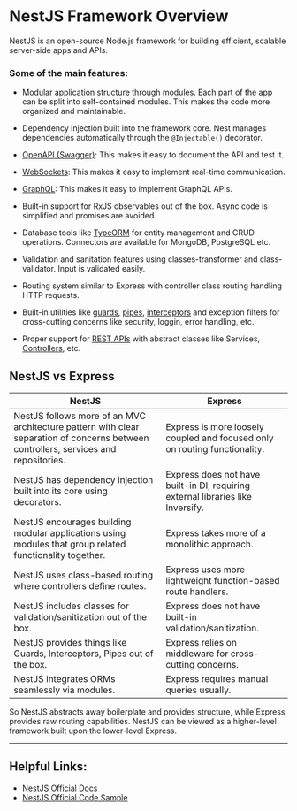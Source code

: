 # NestJS Framework Overview

NestJS is an open-source Node.js framework for building efficient, scalable server-side apps and APIs.

### Some of the main features:

- Modular application structure through [modules](https://docs.nestjs.com/modules). Each part of the app can be split into self-contained modules. This makes the code more organized and maintainable.

- Dependency injection built into the framework core. Nest manages dependencies automatically through the `@Injectable()` decorator.

- [OpenAPI (Swagger)](https://www.openapis.org/): This makes it easy to document the API and test it.

- [WebSockets](https://developer.mozilla.org/en-US/docs/Web/API/WebSockets_API): This makes it easy to implement real-time communication.

- [GraphQL](https://graphql.org/): This makes it easy to implement GraphQL APIs.

- Built-in support for RxJS observables out of the box. Async code is simplified and promises are avoided.

- Database tools like [TypeORM](https://typeorm.io/) for entity management and CRUD operations. Connectors are available for MongoDB, PostgreSQL etc.

- Validation and sanitation features using classes-transformer and class-validator. Input is validated easily.

- Routing system similar to Express with controller class routing handling HTTP requests.

- Built-in utilities like [guards](https://docs.nestjs.com/guards), [pipes](https://docs.nestjs.com/pipes), [interceptors](https://docs.nestjs.com/interceptors) and exception filters for cross-cutting concerns like security, loggin, error handling, etc.

- Proper support for [REST APIs](https://restfulapi.net/)  with abstract classes like Services, [Controllers](https://docs.nestjs.com/interceptors), etc.

## NestJS vs Express

| NestJS | Express |
| --- | --- |
| NestJS follows more of an MVC architecture pattern with clear separation of concerns between controllers, services and repositories. | Express is more loosely coupled and focused only on routing functionality.|
| NestJS has dependency injection built into its core using decorators. | Express does not have built-in DI, requiring external libraries like Inversify.|
| NestJS encourages building modular applications using modules that group related functionality together.| Express takes more of a monolithic approach.|
| NestJS uses class-based routing where controllers define routes.| Express uses more lightweight function-based route handlers.|
| NestJS includes classes for validation/sanitization out of the box. | Express does not have built-in validation/sanitization.|
| NestJS provides things like Guards, Interceptors, Pipes out of the box. | Express relies on middleware for cross-cutting concerns.|
| NestJS integrates ORMs seamlessly via modules.| Express requires manual queries usually.|

So NestJS abstracts away boilerplate and provides structure, while Express provides raw routing capabilities. NestJS can be viewed as a higher-level framework built upon the lower-level Express.

---
## Helpful Links:
- [NestJS Official Docs](https://docs.nestjs.com/)
- [NestJS Official Code Sample](https://github.com/nestjs/nest/tree/master/sample)